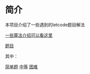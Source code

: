 # 简介
本项目介绍了一些遇到的letcode题目解法

[一些算法介绍可以看这里](https://github.com/yy474828423/letcode/tree/master/algorithms)

[题目](https://github.com/yy474828423/letcode/tree/master/problems)

其中：

[简单题](https://github.com/yy474828423/letcode/tree/master/problems/eazy/)
[中等](https://github.com/yy474828423/letcode/tree/master/problems/medium/)
[困难](https://github.com/yy474828423/letcode/tree/master/problems/hard/)